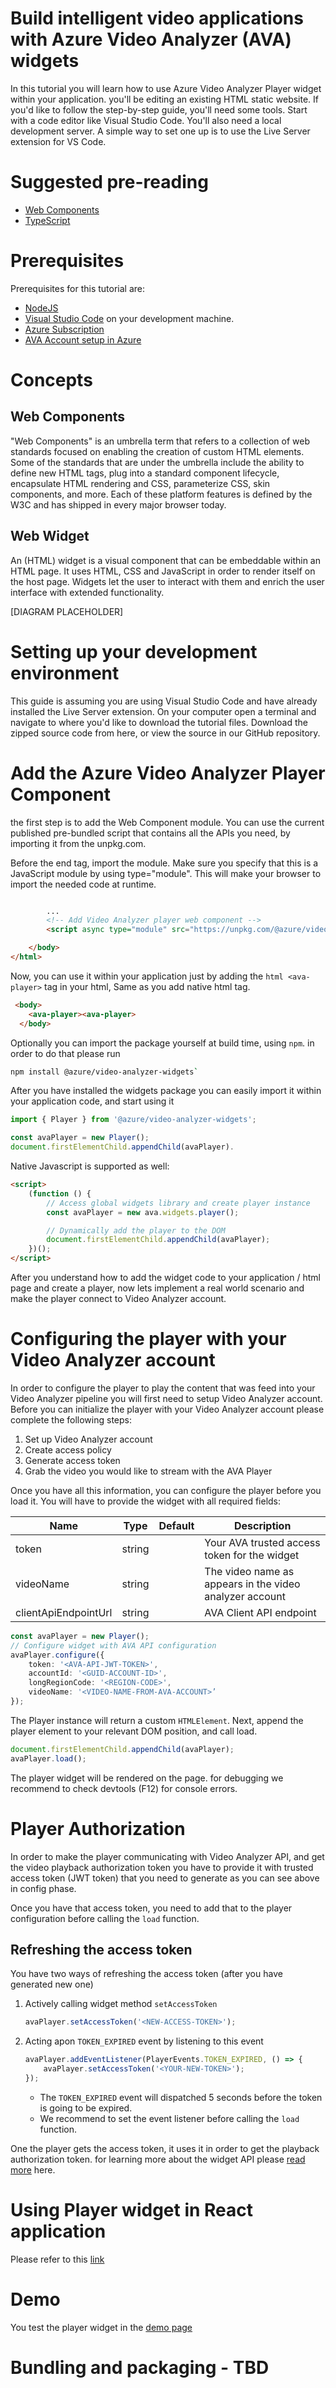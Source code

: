 # Build intelligent video applications with Azure Video Analyzer (AVA) widgets

In this tutorial you will learn how to use Azure Video Analyzer Player widget within your application.
you'll be editing an existing HTML static website. If you'd like to follow the step-by-step guide, you'll need some tools. Start with a code editor like Visual Studio Code. You'll also need a local development server. A simple way to set one up is to use the Live Server extension for VS Code.

# Suggested pre-reading

-   [Web Components](https://developer.mozilla.org/en-US/docs/Web/Web_Components)
-   [TypeScript](https://www.typescriptlang.org)

# Prerequisites

Prerequisites for this tutorial are:

-   [NodeJS](https://nodejs.org/en/download/)
-   [Visual Studio Code](https://code.visualstudio.com/) on your development machine.
-   [Azure Subscription](#TBD)
-   [AVA Account setup in Azure](https://review.docs.microsoft.com/en-us/azure/azure-video-analyzer/video-analyzer-docs/overview?branch=release-azure-video-analyzer)

# Concepts

## Web Components

"Web Components" is an umbrella term that refers to a collection of web standards focused on enabling the creation of custom HTML elements. Some of the standards that are under the umbrella include the ability to define new HTML tags, plug into a standard component lifecycle, encapsulate HTML rendering and CSS, parameterize CSS, skin components, and more. Each of these platform features is defined by the W3C and has shipped in every major browser today.

## Web Widget

An (HTML) widget is a visual component that can be embeddable within an HTML page. It uses HTML, CSS and JavaScript in order to render itself on the host page. Widgets let the user to interact with them and enrich the user interface with extended functionality.

[DIAGRAM PLACEHOLDER]

# Setting up your development environment

This guide is assuming you are using Visual Studio Code and have already installed the Live Server extension. On your computer open a terminal and navigate to where you'd like to download the tutorial files. Download the zipped source code from here, or view the source in our GitHub repository.

# Add the Azure Video Analyzer Player Component

the first step is to add the Web Component module. You can use the current published pre-bundled script that contains all the APIs you need, by importing it from the unpkg.com.

Before the end </body> tag, import the module. Make sure you specify that this is a JavaScript module by using type="module".
This will make your browser to import the needed code at runtime.

```html

        ...
        <!-- Add Video Analyzer player web component -->
        <script async type="module" src="https://unpkg.com/@azure/video-analyzer-widgets"></script>

    </body>
</html>
```

Now, you can use it within your application just by adding the `html <ava-player>` tag in your html,
Same as you add native html tag.

```html
 <body>
	<ava-player><ava-player>
  </body>
```

Optionally you can import the package yourself at build time, using `npm`. in order to do that please run

```bash
npm install @azure/video-analyzer-widgets`
```

After you have installed the widgets package you can easily import it within your application code, and start using it

```typescript
import { Player } from '@azure/video-analyzer-widgets';

const avaPlayer = new Player();
document.firstElementChild.appendChild(avaPlayer).

```

Native Javascript is supported as well:

```html
<script>
    (function () {
        // Access global widgets library and create player instance
        const avaPlayer = new ava.widgets.player();

        // Dynamically add the player to the DOM
        document.firstElementChild.appendChild(avaPlayer);
    })();
</script>
```

After you understand how to add the widget code to your application / html page and create a player, now lets implement a real world scenario and make the player connect to Video Analyzer account.

# Configuring the player with your Video Analyzer account

In order to configure the player to play the content that was feed into your Video Analyzer pipeline you will first need to setup Video Analyzer account.
Before you can initialize the player with your Video Analyzer account please complete the following steps:

1. Set up Video Analyzer account
2. Create access policy
3. Generate access token
4. Grab the video you would like to stream with the AVA Player

Once you have all this information, you can configure the player before you load it.
You will have to provide the widget with all required fields:

| Name                 | Type   | Default | Description                                             |
| -------------------- | ------ | ------- | ------------------------------------------------------- |
| token                | string |         | Your AVA trusted access token for the widget            |
| videoName            | string |         | The video name as appears in the video analyzer account |
| clientApiEndpointUrl | string |         | AVA Client API endpoint                                 |

```typescript
const avaPlayer = new Player();
// Configure widget with AVA API configuration
avaPlayer.configure({
    token: '<AVA-API-JWT-TOKEN>',
    accountId: '<GUID-ACCOUNT-ID>',
    longRegionCode: '<REGION-CODE>',
    videoName: '<VIDEO-NAME-FROM-AVA-ACCOUNT>’
});
```

The Player instance will return a custom `HTMLElement`.
Next, append the player element to your relevant DOM position, and call load.

```typescript
document.firstElementChild.appendChild(avaPlayer);
avaPlayer.load();
```

The player widget will be rendered on the page.
for debugging we recommend to check devtools (F12) for console errors.

# Player Authorization

In order to make the player communicating with Video Analyzer API, and get the video playback authorization token you have to provide it with trusted access token (JWT token) that you need to generate as you can see above in config phase.

Once you have that access token, you need to add that to the player configuration before calling the `load` function.

## Refreshing the access token

You have two ways of refreshing the access token (after you have generated new one)

1. Actively calling widget method `setAccessToken`
    ```typescript
    avaPlayer.setAccessToken('<NEW-ACCESS-TOKEN>');
    ```
2. Acting apon `TOKEN_EXPIRED` event by listening to this event
    ```typescript
    avaPlayer.addEventListener(PlayerEvents.TOKEN_EXPIRED, () => {
        avaPlayer.setAccessToken('<YOUR-NEW-TOKEN>');
    });
    ```
    - The `TOKEN_EXPIRED` event will dispatched 5 seconds before the token is going to be expired.
    - We recommend to set the event listener before calling the `load` function.

One the player gets the access token, it uses it in order to get the playback authorization token.
for learning more about the widget API please [read more](https://github.com/video-analyzer/widgets) here.

# Using Player widget in React application

Please refer to this [link](https://github.com/benbakhar/ava-demo)

# Demo

You test the player widget in the [demo page](https://aka.ms/ava-widgets-demo)

# Bundling and packaging - TBD
